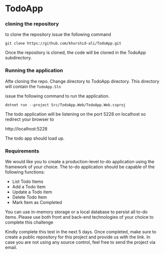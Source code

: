 # TodoApp

### cloning the repository 
to clone the repository issue the following command 

`git clone https://github.com/khurshid-ali/TodoApp.git`

Once the repository is cloned, the code will be cloned in the TodoApp subdirectory. 

### Running the application

Afte cloning the repo. Change directory to TodoApp directory. This directory will contain the `TodoApp.Sln`

issue the following command to run the application. 

`dotnet run --project Src/TodoApp.Web/TodoApp.Web.csproj`

The todo application will be listening on the port 5228 on localhost so redirect your browser to 

http://localhost:5228

The todo app should load up. 


### Requirements

We would like you to create a production-level to-do application using the framework of your choice. The to-do application should be capable of the following functions:

- List Todo Items
- Add a Todo item
- Update a Todo item
- Delete Todo Item
- Mark Item as Completed

You can use in-memory storage or a local database to persist all to-do items. Please use both front and back-end technologies of your choice to complete this challenge

Kindly complete this test in the next 5 days. Once completed, make sure to create a public repository for this project and provide us with the link. In case you are not using any source control, feel free to send the project via email.